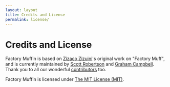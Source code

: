 ```yaml
---
layout: layout
title: Credits and License
permalink: license/
---
```


# Credits and License

Factory Muffin is based on [Zizaco Zizuini](https://github.com/Zizaco)'s original work on "Factory Muff", and is currently maintained by [Scott Robertson](https://github.com/scottrobertson) and [Graham Campbell](https://github.com/GrahamCampbell). Thank you to all our wonderful [contributors](https://github.com/thephpleague/factory-muffin/contributors) too.

Factory Muffin is licensed under [The MIT License (MIT)](https://github.com/thephpleague/factory-muffin/blob/2.0/LICENSE).
